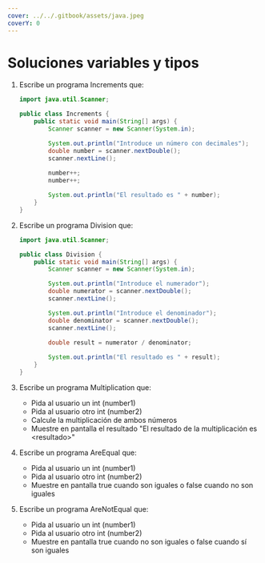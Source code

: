 ```yaml
---
cover: ../../.gitbook/assets/java.jpeg
coverY: 0
---
```


# Soluciones variables y tipos

1.  Escribe un programa Increments que:



    ```java
    import java.util.Scanner;

    public class Increments {
        public static void main(String[] args) {
            Scanner scanner = new Scanner(System.in);

            System.out.println("Introduce un número con decimales");
            double number = scanner.nextDouble();
            scanner.nextLine();
            
            number++;
            number++;

            System.out.println("El resultado es " + number);
        }
    }
    ```
2.  Escribe un programa Division que:

    ```java
    import java.util.Scanner;

    public class Division {
        public static void main(String[] args) {
            Scanner scanner = new Scanner(System.in);

            System.out.println("Introduce el numerador");
            double numerator = scanner.nextDouble();
            scanner.nextLine();

            System.out.println("Introduce el denominador");
            double denominator = scanner.nextDouble();
            scanner.nextLine();
            
            double result = numerator / denominator;

            System.out.println("El resultado es " + result);
        }
    }
    ```
3. Escribe un programa Multiplication que:
   * Pida al usuario un int (number1)
   * Pida al usuario otro int (number2)
   * Calcule la multiplicación de ambos números
   * Muestre en pantalla el resultado "El resultado de la multiplicación es \<resultado>"
4. Escribe un programa AreEqual que:
   * Pida al usuario un int (number1)
   * Pida al usuario otro int (number2)
   * Muestre en pantalla true cuando son iguales o false cuando no son iguales
5. Escribe un programa AreNotEqual que:
   * Pida al usuario un int (number1)
   * Pida al usuario otro int (number2)
   * Muestre en pantalla true cuando no son iguales o false cuando sí son iguales
